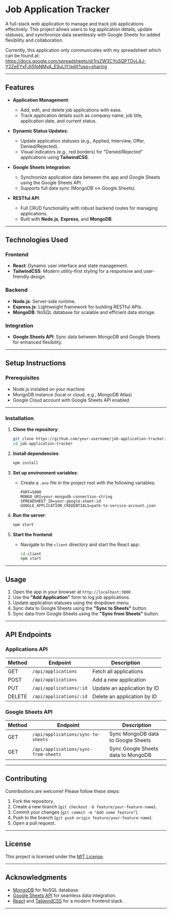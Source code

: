 
# **Job Application Tracker**

A full-stack web application to manage and track job applications effectively. This project allows users to log application details, update statuses, and synchronize data seamlessly with Google Sheets for added flexibility and collaboration.

Currently, this application only communicates with my spreadsheet which can be found at: https://docs.google.com/spreadsheets/d/1rsZW3CYoSQPTDvL4J-Y2ZeEYxFJli5fpNMvA_ESuLlY/edit?usp=sharing

---

## **Features**

- **Application Management**:
  - Add, edit, and delete job applications with ease.
  - Track application details such as company name, job title, application date, and current status.

- **Dynamic Status Updates**:
  - Update application statuses (e.g., Applied, Interview, Offer, Denied/Rejected).
  - Visual indicators (e.g., red borders) for "Denied/Rejected" applications using **TailwindCSS**.

- **Google Sheets Integration**:
  - Synchronize application data between the app and Google Sheets using the Google Sheets API.
  - Supports full data sync (MongoDB ↔ Google Sheets).

- **RESTful API**:
  - Full CRUD functionality with robust backend routes for managing applications.
  - Built with **Node.js**, **Express**, and **MongoDB**.

---

## **Technologies Used**

### **Frontend**
- **React**: Dynamic user interface and state management.
- **TailwindCSS**: Modern utility-first styling for a responsive and user-friendly design.

### **Backend**
- **Node.js**: Server-side runtime.
- **Express.js**: Lightweight framework for building RESTful APIs.
- **MongoDB**: NoSQL database for scalable and efficient data storage.

### **Integration**
- **Google Sheets API**: Sync data between MongoDB and Google Sheets for enhanced flexibility.

---

## **Setup Instructions**

### **Prerequisites**
- Node.js installed on your machine
- MongoDB instance (local or cloud, e.g., MongoDB Atlas)
- Google Cloud account with Google Sheets API enabled

---

### **Installation**

1. **Clone the repository**:
   ```bash
   git clone https://github.com/your-username/job-application-tracker.git
   cd job-application-tracker
   ```

2. **Install dependencies**:
   ```bash
   npm install
   ```

3. **Set up environment variables**:
   - Create a `.env` file in the project root with the following variables:
     ```env
     PORT=5000
     MONGO_URI=your-mongodb-connection-string
     SPREADSHEET_ID=your-google-sheet-id
     GOOGLE_APPLICATION_CREDENTIALS=path-to-service-account.json
     ```

4. **Run the server**:
   ```bash
   npm start
   ```

5. **Start the frontend**:
   - Navigate to the `client` directory and start the React app:
     ```bash
     cd client
     npm start
     ```

---

## **Usage**

1. Open the app in your browser at `http://localhost:3000`.
2. Use the **"Add Application"** form to log job applications.
3. Update application statuses using the dropdown menu.
4. Sync data to Google Sheets using the **"Sync to Sheets"** button.
5. Sync data from Google Sheets using the **"Sync from Sheets"** button.

---

## **API Endpoints**

### **Applications API**
| Method | Endpoint                      | Description                         |
|--------|-------------------------------|-------------------------------------|
| GET    | `/api/applications`           | Fetch all applications              |
| POST   | `/api/applications`           | Add a new application               |
| PUT    | `/api/applications/:id`       | Update an application by ID         |
| DELETE | `/api/applications/:id`       | Delete an application by ID         |

### **Google Sheets API**
| Method | Endpoint                      | Description                         |
|--------|-------------------------------|-------------------------------------|
| GET    | `/api/applications/sync-to-sheets`   | Sync MongoDB data to Google Sheets  |
| GET    | `/api/applications/sync-from-sheets` | Sync Google Sheets data to MongoDB  |

---

## **Contributing**

Contributions are welcome! Please follow these steps:
1. Fork the repository.
2. Create a new branch (`git checkout -b feature/your-feature-name`).
3. Commit your changes (`git commit -m "Add some feature"`).
4. Push to the branch (`git push origin feature/your-feature-name`).
5. Open a pull request.

---

## **License**

This project is licensed under the [MIT License](LICENSE).

---

## **Acknowledgments**

- [MongoDB](https://www.mongodb.com/) for NoSQL database.
- [Google Sheets API](https://developers.google.com/sheets) for seamless data integration.
- [React](https://reactjs.org/) and [TailwindCSS](https://tailwindcss.com/) for a modern frontend stack.

---
